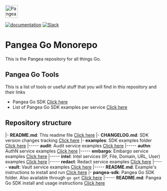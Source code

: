 <a href="https://pangea.cloud?utm_source=github&utm_medium=go-sdk" target="_blank" rel="noopener noreferrer">
  <img src="https://pangea-marketing.s3.us-west-2.amazonaws.com/pangea-color.svg" alt="Pangea Logo" height="40" />
</a>

<br />

[![documentation](https://img.shields.io/badge/documentation-pangea-blue?style=for-the-badge&labelColor=551B76)](https://pangea.cloud/docs/sdk/go/)
[![Slack](https://img.shields.io/badge/Slack-4A154B?style=for-the-badge&logo=slack&logoColor=white)](https://pangea.cloud/join-slack/)

# Pangea Go Monorepo

This is the Pangea repository for all things Go.

## Pangea Go Tools

This is a list of tools or useful stuff that you will find in this repository and their links

- Pangea Go SDK [Click here](/pangea-sdk)
- List of Pangea Go SDK examples per service [Click here](/examples)

## Repository structure

|- **README.md**: This readme file [Click here](/README.md)
|- **CHANGELOG.md**: SDK version changes tracking [Click here](/CHANGELOG.md)
|- **examples**: SDK examples folder [Click here](/examples)
|----- **audit**: Audit service examples [Click here](/examples/audit)
|----- **authn**: AuthN service examples [Click here](/examples/authn)
|----- **embargo**: Embargo service examples [Click here](/examples/embargo)
|----- **intel**: Intel services (IP, File, Domain, URL, User) examples [Click here](/examples/intel)
|----- **redact**: Redact service examples [Click here](/examples/redact)
|----- **vault**: Vault service examples [Click here](/examples/vault)
|----- **README.md**: Example's instructions to install and run [Click here](/examples/README.md)
|- **pangea-sdk**: Pangea Go SDK folder. Also available through `go get` [Click here](/pangea-sdk)
|----- **README.md**: Pangea Go SDK install and usage instructions [Click here](/pangea-sdk/v2/README.md)
